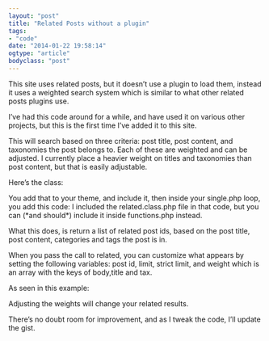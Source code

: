 ```yaml
---
layout: "post"
title: "Related Posts without a plugin"
tags: 
- "code"
date: "2014-01-22 19:58:14"
ogtype: "article"
bodyclass: "post"
---
```


This site uses related posts, but it doesn’t use a plugin to load them, instead it uses a weighted search system which is similar to what other related posts plugins use.

I’ve had this code around for a while, and have used it on various other projects, but this is the first time I’ve added it to this site.

This will search based on three criteria: post title, post content, and taxonomies the post belongs to. Each of these are weighted and can be adjusted. I currently place a heavier weight on titles and taxonomies than post content, but that is easily adjustable.

Here’s the class:

<script src="https://gist.github.com/8564097.js"></script>You add that to your theme, and include it, then inside your single.php loop, you add this code:

<script src="https://gist.github.com/8565373.js"></script>I included the related.class.php file in that code, but you can (*and should*) include it inside functions.php instead.

What this does, is return a list of related post ids, based on the post title, post content, categories and tags the post is in.

When you pass the call to related, you can customize what appears by setting the following variables: post id, limit, strict limit, and weight which is an array with the keys of body,title and tax.

As seen in this example:

<script src="https://gist.github.com/8566195.js"></script>Adjusting the weights will change your related results.

There’s no doubt room for improvement, and as I tweak the code, I’ll update the gist.